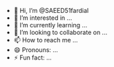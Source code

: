 - 👋 Hi, I’m @SAEED51fardial
- 👀 I’m interested in ...
- 🌱 I’m currently learning ...
- 💞️ I’m looking to collaborate on ...
- 📫 How to reach me ...
- 😄 Pronouns: ...
- ⚡ Fun fact: ...

<!---
SAEED51fardial/SAEED51fardial is a ✨ special ✨ repository because its `README.md` (this file) appears on your GitHub profile.
You can click the Preview link to take a look at your changes.
--->
